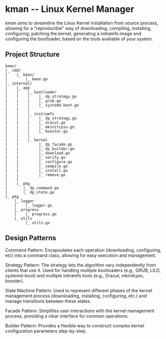 # kman -- Linux Kernel Manager

kman aims to streamline the Linux Kernel installation from source process, allowing for a
"reproducible" way of downloading, compiling, installing, configuring, patching the kernel,
generating a initramfs image and configuring the bootloader, based on the tools available
of your system.

## Project Structure

```
kman/
|_ cmd/
|    |_ kman/
|        |_ kman.go
|_ internal/
|    |_ app
|    |    |_ bootloader
|    |    |    |_ dp_strategy.go
|    |    |    |_ grub.go
|    |    |    |_ systemd-boot.go
|    |    |   
|    |    |_ initramfs
|    |    |    |_ dp_strategy.go
|    |    |    |_ dracut.go
|    |    |    |_ mkinitcpio.go
|    |    |    |_ booster.go
|    |    |   
|    |    |_ kernel
|    |         |_ dp_facade.go
|    |         |_ dp_builder.go
|    |         |_ download.go
|    |         |_ verify.go
|    |         |_ configure.go
|    |         |_ compile.go
|    |         |_ install.go
|    |         |_ remove.go
|    |        
|    |_ pkg
|       |_ dp_command.go
|       |_ dp_state.go
|_ pkg
    |_ logger
    |    |_ logger.go
    |_ progress
    |    |_ progress.go
    |_ utils
         |_ utils.go
```

## Design Patterns

Command Pattern: Encapsulates each operation (downloading, configuring, etc)
into a command class, allowing for easy execution and management.

Strategy Pattern: The strategy lets the algorithm vary independently from clients
that use it. Used for handling multiple bootloaders (e.g., GRUB, LILO, systemd-boot)
and multiple initramfs tools (e.g., Dracut, mkinitcpio, booster).

State Machine Pattern: Used to represent different phases of the kernel management
process (downloading, installing, configuring, etc.) and manage transitions between these states.

Facade Pattern: Simplifies user interactions with the kernel management process,
providing a clear interface for common operations.

Builder Pattern: Provides a flexible way to construct complex kernel configuration 
parameters step-by-step.

